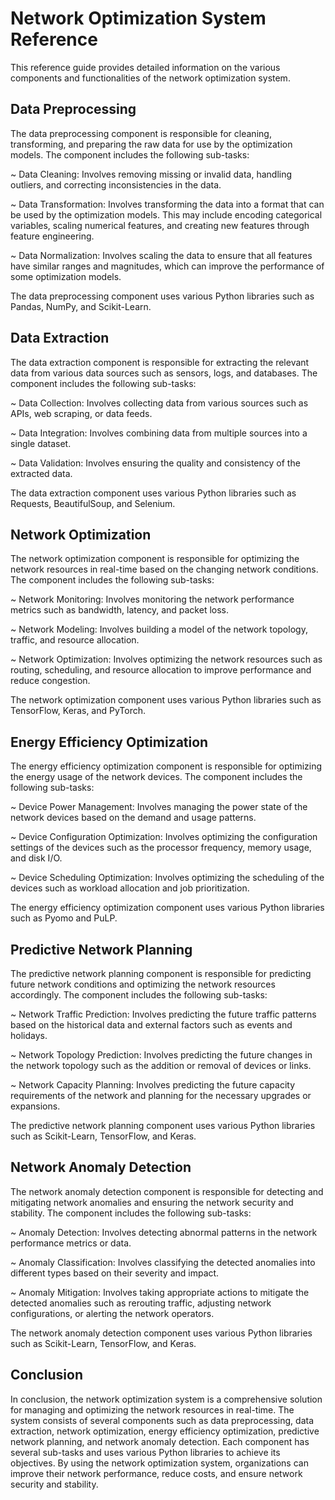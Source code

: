 # Network Optimization System Reference
This reference guide provides detailed information on the various components and functionalities of the network optimization system.

## Data Preprocessing
The data preprocessing component is responsible for cleaning, transforming, and preparing the raw data for use by the optimization models. The component includes the following sub-tasks:

~ Data Cleaning: Involves removing missing or invalid data, handling outliers, and correcting inconsistencies in the data.

~ Data Transformation: Involves transforming the data into a format that can be used by the optimization models. This may include encoding categorical variables, scaling numerical features, and creating new features through feature engineering.

~ Data Normalization: Involves scaling the data to ensure that all features have similar ranges and magnitudes, which can improve the performance of some optimization models.

The data preprocessing component uses various Python libraries such as Pandas, NumPy, and Scikit-Learn.

## Data Extraction
The data extraction component is responsible for extracting the relevant data from various data sources such as sensors, logs, and databases. The component includes the following sub-tasks:

~ Data Collection: Involves collecting data from various sources such as APIs, web scraping, or data feeds.

~ Data Integration: Involves combining data from multiple sources into a single dataset.

~ Data Validation: Involves ensuring the quality and consistency of the extracted data.

The data extraction component uses various Python libraries such as Requests, BeautifulSoup, and Selenium.

## Network Optimization
The network optimization component is responsible for optimizing the network resources in real-time based on the changing network conditions. The component includes the following sub-tasks:

~ Network Monitoring: Involves monitoring the network performance metrics such as bandwidth, latency, and packet loss.

~ Network Modeling: Involves building a model of the network topology, traffic, and resource allocation.

~ Network Optimization: Involves optimizing the network resources such as routing, scheduling, and resource allocation to improve performance and reduce congestion.

The network optimization component uses various Python libraries such as TensorFlow, Keras, and PyTorch.

## Energy Efficiency Optimization
The energy efficiency optimization component is responsible for optimizing the energy usage of the network devices. The component includes the following sub-tasks:

~ Device Power Management: Involves managing the power state of the network devices based on the demand and usage patterns.

~ Device Configuration Optimization: Involves optimizing the configuration settings of the devices such as the processor frequency, memory usage, and disk I/O.

~ Device Scheduling Optimization: Involves optimizing the scheduling of the devices such as workload allocation and job prioritization.

The energy efficiency optimization component uses various Python libraries such as Pyomo and PuLP.

## Predictive Network Planning
The predictive network planning component is responsible for predicting future network conditions and optimizing the network resources accordingly. The component includes the following sub-tasks:

~ Network Traffic Prediction: Involves predicting the future traffic patterns based on the historical data and external factors such as events and holidays.

~ Network Topology Prediction: Involves predicting the future changes in the network topology such as the addition or removal of devices or links.

~ Network Capacity Planning: Involves predicting the future capacity requirements of the network and planning for the necessary upgrades or expansions.

The predictive network planning component uses various Python libraries such as Scikit-Learn, TensorFlow, and Keras.

## Network Anomaly Detection
The network anomaly detection component is responsible for detecting and mitigating network anomalies and ensuring the network security and stability. The component includes the following sub-tasks:

~ Anomaly Detection: Involves detecting abnormal patterns in the network performance metrics or data.

~ Anomaly Classification: Involves classifying the detected anomalies into different types based on their severity and impact.

~ Anomaly Mitigation: Involves taking appropriate actions to mitigate the detected anomalies such as rerouting traffic, adjusting network configurations, or alerting the network operators.

The network anomaly detection component uses various Python libraries such as Scikit-Learn, TensorFlow, and Keras.

## Conclusion
In conclusion, the network optimization system is a comprehensive solution for managing and optimizing the network resources in real-time. The system consists of several components such as data preprocessing, data extraction, network optimization, energy efficiency optimization, predictive network planning, and network anomaly detection. Each component has several sub-tasks and uses various Python libraries to achieve its objectives. By using the network optimization system, organizations can improve their network performance, reduce costs, and ensure network security and stability.





